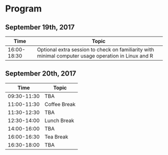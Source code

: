 # Program

## September 19th, 2017

| Time   | Topic |
| ------------- | ------------- |
| 16:00-18:30  | Optional extra session to check on familiarity with minimal computer usage operation in Linux and R |

## September 20th, 2017

| Time   | Topic |
| ------------- | ------------- |
| 09:30-11:30  | TBA |
| 11:00-11:30  | Coffee Break |
| 11:30-12:30  | TBA |
| 12:30-14:00  | Lunch Break |
| 14:00-16:00  | TBA |
| 16:00-16:30  | Tea Break |
| 16:30-18:00  | TBA |
